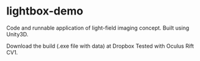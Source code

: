 # lightbox-demo
Code and runnable application of light-field imaging concept. Built using Unity3D.

Download the build (.exe file with data) at Dropbox Tested with Oculus Rift CV1.
